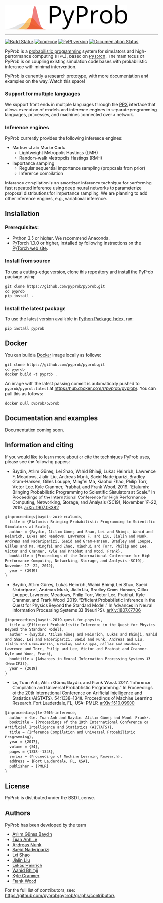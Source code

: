 <div align="left">
  <a href=""> <img height="80px" src="docs/source/_static/img/pyprob-logo-large.png"></a>
</div>

-----------------------------------------

[![Build Status](https://travis-ci.org/pyprob/pyprob.svg?branch=master)](https://travis-ci.org/pyprob/pyprob)
[![codecov](https://codecov.io/gh/pyprob/pyprob/branch/master/graph/badge.svg)](https://codecov.io/gh/pyprob/pyprob)
[![PyPI version](https://badge.fury.io/py/pyprob.svg)](https://badge.fury.io/py/pyprob)
[![Documentation Status](https://readthedocs.org/projects/pyprob/badge/?version=latest)](https://pyprob.readthedocs.io/en/latest/?badge=latest)

PyProb is a [probabilistic programming](http://probabilistic-programming.org) system for simulators and high-performance computing (HPC), based on [PyTorch](http://pytorch.org/). The main focus of PyProb is on coupling existing simulation code bases with probabilistic inference with minimal intervention.

PyProb is currently a research prototype, with more
documentation and examples on the way. Watch this space!

### Support for multiple languages

We support front ends in multiple languages through the
[PPX](https://github.com/pyprob/ppx) interface that allows execution of models
and inference engines in separate programming languages, processes, and machines
connected over a network.

### Inference engines

PyProb currently provides the following inference engines:
* Markov chain Monte Carlo
  * Lightweight Metropolis Hastings (LMH)
  * Random-walk Metropolis Hastings (RMH)
* Importance sampling
  * Regular sequential importance sampling (proposals from prior)
  * Inference compilation

Inference compilation is an amortized inference technique for performing fast
repeated inference using deep neural networks to parameterize proposal
distributions for importance sampling. We are planning to add other inference engines, e.g., variational inference.

## Installation

### Prerequisites:

* Python 3.5 or higher. We recommend [Anaconda](https://www.continuum.io/).
* PyTorch 1.0.0 or higher, installed by following instructions on the [PyTorch
  web site](http://pytorch.org/).

### Install from source
To use a cutting-edge version, clone this repository and install the PyProb package using:

```
git clone https://github.com/pyprob/pyprob.git
cd pyprob
pip install .
```

### Install the latest package
To use the latest version available in [Python Package
Index](https://pypi.org/project/pyprob/), run:

```
pip install pyprob
```

## Docker

You can build a [Docker](https://hub.docker.com/search/?type=edition&offering=community) image locally as follows:
```
git clone https://github.com/pyprob/pyprob.git
cd pyprob
docker build -t pyprob .
```

An image with the latest passing commit is automatically pushed to `pyprob/pyprob:latest` at https://hub.docker.com/r/pyprob/pyprob/. You can pull this as follows:
```
docker pull pyprob/pyprob
```

## Documentation and examples

Documentation coming soon.

## Information and citing

If you would like to learn more about or cite the techniques PyProb uses, please see the following papers:

* Baydin, Atılım Güneş, Lei Shao, Wahid Bhimji, Lukas Heinrich, Lawrence F. Meadows, Jialin Liu, Andreas Munk, Saeid Naderiparizi, Bradley Gram-Hansen, Gilles Louppe, Mingfei Ma, Xiaohui Zhao, Philip Torr, Victor Lee, Kyle Cranmer, Prabhat, and Frank Wood. 2019. “Etalumis: Bringing Probabilistic Programming to Scientific Simulators at Scale.” In Proceedings of the International Conference for High Performance Computing, Networking, Storage, and Analysis (SC19), November 17–22, 2019. [arXiv:1907.03382](https://arxiv.org/abs/1907.03382)
```
@inproceedings{baydin-2019-etalumis,
  title = {Etalumis: Bringing Probabilistic Programming to Scientific Simulators at Scale},
  author = {Baydin, Atılım Güneş and Shao, Lei and Bhimji, Wahid and Heinrich, Lukas and Meadows, Lawrence F. and Liu, Jialin and Munk, Andreas and Naderiparizi, Saeid and Gram-Hansen, Bradley and Louppe, Gilles and Ma, Mingfei and Zhao, Xiaohui and Torr, Philip and Lee, Victor and Cranmer, Kyle and Prabhat and Wood, Frank},
  booktitle = {Proceedings of the International Conference for High Performance Computing, Networking, Storage, and Analysis (SC19), November 17--22, 2019},
  year = {2019}
}
```

* Baydin, Atılım Güneş, Lukas Heinrich, Wahid Bhimji, Lei Shao, Saeid Naderiparizi, Andreas Munk, Jialin Liu, Bradley Gram-Hansen, Gilles Louppe, Lawrence Meadows, Philip Torr, Victor Lee, Prabhat, Kyle Cranmer, and Frank Wood. 2019. “Efficient Probabilistic Inference in the Quest for Physics Beyond the Standard Model.” In Advances in Neural Information Processing Systems 33 (NeurIPS). [arXiv:1807.07706](https://arxiv.org/abs/1807.07706)
```
@inproceedings{baydin-2019-quest-for-physics,
  title = {Efficient Probabilistic Inference in the Quest for Physics Beyond the Standard Model},
  author = {Baydin, Atılım Güneş and Heinrich, Lukas and Bhimji, Wahid and Shao, Lei and Naderiparizi, Saeid and Munk, Andreas and Liu, Jialin and Gram-Hansen, Bradley and Louppe, Gilles and Meadows, Lawrence and Torr, Philip and Lee, Victor and Prabhat and Cranmer, Kyle and Wood, Frank},
  booktitle = {Advances in Neural Information Processing Systems 33 (NeurIPS)},
  year = {2019}
}
```
* Le, Tuan Anh, Atılım Güneş Baydin, and Frank Wood. 2017. “Inference Compilation and Universal Probabilistic Programming.” In Proceedings of the 20th International Conference on Artificial Intelligence and Statistics (AISTATS), 54:1338–1348. Proceedings of Machine Learning Research. Fort Lauderdale, FL, USA: PMLR. [arXiv:1610.09900](https://arxiv.org/abs/1610.09900)
```
@inproceedings{le-2016-inference,
  author = {Le, Tuan Anh and Baydin, Atılım Güneş and Wood, Frank},
  booktitle = {Proceedings of the 20th International Conference on Artificial Intelligence and Statistics (AISTATS)},
  title = {Inference Compilation and Universal Probabilistic Programming},
  year = {2017},
  volume = {54},
  pages = {1338--1348},
  series = {Proceedings of Machine Learning Research},
  address = {Fort Lauderdale, FL, USA},
  publisher = {PMLR}
}
```

## License

PyProb is distributed under the BSD License.

## Authors

PyProb has been developed by the team

* [Atılım Güneş Baydin](http://www.robots.ox.ac.uk/~gunes/)
* [Tuan Anh Le](http://www.tuananhle.co.uk/)
* [Andreas Munk](https://ammunk.com/)
* [Saeid Naderiparizi](https://www.cs.ubc.ca/~saeidnp/)
* [Lei Shao](https://www.intel.com/content/www/us/en/artificial-intelligence/bios/lei-shao.html)
* [Jialin Liu](https://sites.google.com/site/jailinliu/)
* [Lukas Heinrich](http://www.lukasheinrich.com/)
* [Wahid Bhimji](http://www.nersc.gov/about/nersc-staff/data-analytics-services/wahid-bhimji/)
* [Kyle Cranmer](http://theoryandpractice.org/)
* [Frank Wood](http://www.cs.ubc.ca/~fwood/index.html)

For the full list of contributors, see: https://github.com/pyprob/pyprob/graphs/contributors
